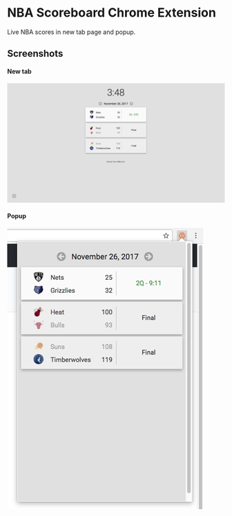 # NBA Scoreboard Chrome Extension

Live NBA scores in new tab page and popup.

## Screenshots

#### New tab

![new tab page](/images/screenshots/sc1.jpg)

#### Popup

![popup](/images/screenshots/sc2.jpg)
